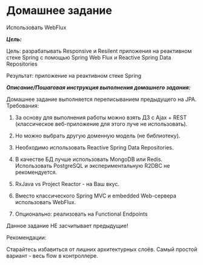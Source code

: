 # Домашнее задание

Использовать WebFlux

***Цель:***

Цель: разрабатывать Responsive и Resilent приложения на реактивном стеке Spring c помощью Spring Web Flux и Reactive Spring Data Repositories

Результат: приложение на реактивном стеке Spring

***Описание/Пошаговая инструкция выполнения домашнего задания:***

Домашнее задание выполняется переписыванием предыдущего на JPA.
Требования:

1. За основу для выполнения работы можно взять ДЗ с Ajax + REST (классическое веб-приложение для этого луче не использовать).

2. Но можно выбрать другую доменную модель (не библиотеку).

3. Необходимо использовать Reactive Spring Data Repositories.

4. В качестве БД лучше использовать MongoDB или Redis. Использовать PostgreSQL и экспериментальную R2DBC не рекомендуется.

5. RxJava vs Project Reactor - на Ваш вкус.

6. Вместо классического Spring MVC и embedded Web-сервера использовать WebFlux.

7. Опционально: реализовать на Functional Endpoints

Данное задание НЕ засчитывает предыдущие!


Рекомендации:

Старайтесь избавиться от лишних архитектурных слоёв. Самый простой вариант - весь flow в контроллере.